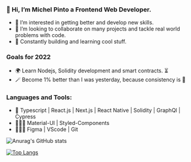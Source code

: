 ### 👋 Hi, I’m Michel Pinto a Frontend Web Developer.

- 👀 I’m interested in getting better and develop new skills.
- 💞️ I’m looking to collaborate on many projects and tackle real world problems with code.
- 🚀 Constantly building and learning cool stuff.

### Goals for 2022

- 🌍 Learn Nodejs, Solidity development and smart contracts. ⏳
- 🪄 Become 1% better than I was yesterday, because consistency is 🔑

### Languages and Tools: 

 - 🚀 Typescript | React.js | Next.js | React Native | Solidity | GraphQl | Cypress
 - 👨🏾‍🎨 Material-UI | Styled-Components
 - 👨🏾‍💻 Figma | VScode | Git
 
 
 ![Anurag's GitHub stats](https://github-readme-stats.vercel.app/api?username=MichelPinto&show_icons=true&theme=radical)
 
 [![Top Langs](https://github-readme-stats.vercel.app/api/top-langs/?username=MichelPinto&layout=compact)](https://github.com/anuraghazra/github-readme-stats)





<!---
Michelpinto/Michelpinto is a ✨ special ✨ repository because its `README.md` (this file) appears on your GitHub profile.
You can click the Preview link to take a look at your changes.
--->
